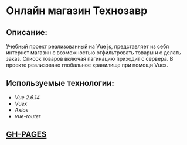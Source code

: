 
# Онлайн магазин Технозавр

## Описание:
Учебный проект реализованный на Vue js, представляет из себя интернет магазин с возможностью отфильтровать товары и с делать заказ. Список товаров включая пагинацию приходит с сервера. В проекте реализовано глобальное хранилище при помощи Vuex.

## Используемые технологии:

- _Vue 2.6.14_ <br>
- _Vuex_ <br>
- _Axios_ <br>
- _vue-router_ <br>



## [GH-PAGES](https://gyxer513.github.io/online_store_vue/dist/index.html#/ "Ссылка GH-Pages")


